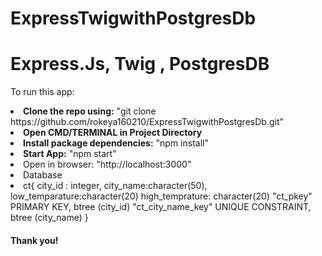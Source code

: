 # ExpressTwigwithPostgresDb


<h1>Express.Js, Twig , PostgresDB</h1>

To run this app:

<li>
  <b>Clone the repo using:</b>
  "git clone https://github.com/rokeya160210/ExpressTwigwithPostgresDb.git"
</li>

<li>
  <b>Open CMD/TERMINAL in Project Directory</b>
</li>


<li>
  <b>Install package dependencies:</b>
  "npm install"
</li>


<li>
  <b>Start App:</b>
  "npm start"
</li>

<li>Open in browser: "http://localhost:3000"</li>
<li> Database <li>
  ct{
  city_id : integer,
  city_name:character(50),
  low_temparature:character(20)
  high_temprature: character(20)
  "ct_pkey" PRIMARY KEY, btree (city_id)
    "ct_city_name_key" UNIQUE CONSTRAINT, btree (city_name)
  }


<h4>Thank you!</h4>
